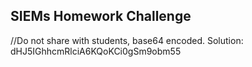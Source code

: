 ## SIEMs Homework Challenge
//Do not share with students, base64 encoded.
Solution:
dHJ5IGhhcmRlciA6KQoKCi0gSm9obm55
